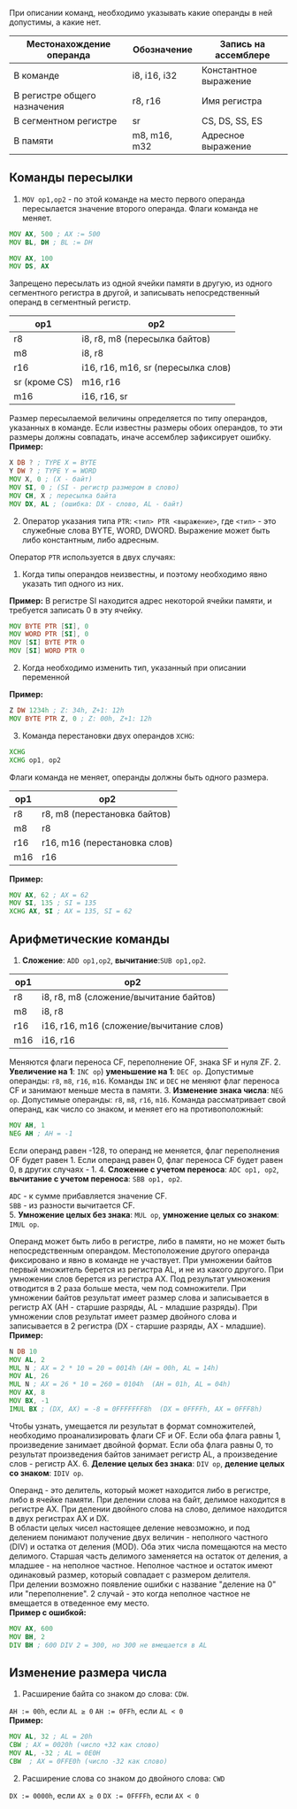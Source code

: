 При описании команд, необходимо указывать какие операнды в ней допустимы, а какие нет.

| Местонахождение операнда     | Обозначение  | Запись на ассемблере  |
| ---------------------------- | ------------ | --------------------- |
| В команде                    | i8, i16, i32 | Константное выражение |
| В регистре общего назначения | r8, r16      | Имя регистра          |
| В сегментном регистре        | sr           | CS, DS, SS, ES        |
| В памяти                     | m8, m16, m32 | Адресное выражение    |
## Команды пересылки
1. `MOV op1,op2` - по этой команде на место первого операнда пересылается значение второго операнда. Флаги команда не меняет.

```asm
MOV AX, 500 ; AX := 500
MOV BL, DH ; BL := DH
```

```asm
MOV AX, 100
MOV DS, AX
```
Запрещено пересылать из одной ячейки памяти в другую, из одного сегментного регистра в другой, и записывать непосредственный операнд в сегментный регистр.

| op1           | op2                                |
| ------------- | ---------------------------------- |
| r8            | i8, r8, m8 (пересылка байтов)      |
| m8            | i8, r8                             |
| r16           | i16, r16, m16, sr (пересылка слов) |
| sr (кроме CS) | m16, r16                           |
| m16           | i16, r16, sr                       |
  
Размер пересылаемой величины определяется по типу операндов, указанных в команде. Если известны размеры обоих операндов, то эти размеры должны совпадать, иначе ассемблер зафиксирует ошибку.  
**Пример:**  
```asm
X DB ? ; TYPE X = BYTE
Y DW ? ; TYPE Y = WORD
MOV X, 0 ; (X - байт)
MOV SI, 0 ; (SI - регистр размером в слово)
MOV CH, X ; пересылка байта
MOV DX, AL ; (ошибка: DX - слово, AL - байт)
```
2. Оператор указания типа `PTR`: `<тип> PTR <выражение>`, где `<тип>` - это служебные слова BYTE, WORD, DWORD. Выражение может быть либо константным, либо адресным.
  
Оператор `PTR` используется в двух случаях: 
1) Когда типы операндов неизвестны, и поэтому необходимо явно указать тип одного из них. 
  
**Пример:** В регистре SI находится адрес некоторой ячейки памяти, и требуется записать 0 в эту ячейку.
```asm
MOV BYTE PTR [SI], 0 
MOV WORD PTR [SI], 0   
MOV [SI] BYTE PTR 0
MOV [SI] WORD PTR 0
```
2) Когда необходимо изменить тип, указанный при описании переменной
  
**Пример:** 
```asm
Z DW 1234h ; Z: 34h, Z+1: 12h
MOV BYTE PTR Z, 0 ; Z: 00h, Z+1: 12h
```
3. Команда перестановки двух операндов `XCHG`:
```asm
XCHG
XCHG op1, op2
```
Флаги команда не меняет, операнды должны быть одного размера.

| op1 | op2                          |
| --- | ---------------------------- |
| r8  | r8, m8 (перестановка байтов) |
| m8  | r8                           |
| r16 | r16, m16 (перестановка слов) |
| m16 | r16                          |
  
**Пример:**  
```asm
MOV AX, 62 ; AX = 62
MOV SI, 135 ; SI = 135
XCHG AX, SI ; AX = 135, SI = 62
```
## Арифметические команды
1. **Сложение**: `ADD op1,op2`, **вычитание**:`SUB op1,op2`.

| op1 | op2                                     |
| --- | --------------------------------------- |
| r8  | i8, r8, m8 (сложение/вычитание байтов)  |
| m8  | i8, r8                                  |
| r16 | i16, r16, m16 (сложение/вычитание слов) |
| m16 | i16, r16                                |
  
Меняются флаги переноса CF, переполнение OF, знака SF и нуля ZF.
2. **Увеличение на 1**: `INC op`) **уменьшение на 1**: `DEC op`. Допустимые операнды: `r8`, `m8`, `r16`, `m16`. Команды `INC` и `DEC` не меняют флаг переноса CF и занимают меньше места в памяти.
3. **Изменение знака числа**: `NEG op`. Допустимые операнды: `r8`, `m8`, `r16`, `m16`. Команда рассматривает свой операнд, как число со знаком, и меняет его на противоположный:
```asm
MOV AH, 1
NEG AH ; AH = -1
```
Если операнд равен -128, то операнд не меняется, флаг переполнения OF будет равен 1. Если операнд равен 0, флаг переноса CF будет равен 0, в других случаях - 1.
4. **Сложение с учетом переноса**: `ADC op1, op2`, **вычитание с учетом переноса**: `SBB op1, op2`.
  
`ADC` - к сумме прибавляется значение CF.  
`SBB` - из разности вычитается CF.  
5. **Умножение целых без знака**: `MUL op`, **умножение целых со знаком**: `IMUL op`.
  
Операнд может быть либо в регистре, либо в памяти, но не может быть непосредственным операндом. Местоположение другого операнда фиксировано и явно в команде не участвует. При умножении байтов первый множитель берется из регистра AL, и не из какого другого. При умножении слов берется из регистра AX. Под результат умножения отводится в 2 раза больше места, чем под сомножители. При умножении байтов результат имеет размер слова и записывается в регистр AX (AH - старшие разряды, AL - младшие разряды). При умножении слов результат имеет размер двойного слова и записывается в 2 регистра (DX - старшие разряды, AX - младшие).  
**Пример:**  
```asm
N DB 10
MOV AL, 2
MUL N ; AX = 2 * 10 = 20 = 0014h (AH = 00h, AL = 14h)
MOV AL, 26
MUL N ; AX = 26 * 10 = 260 = 0104h  (AH = 01h, AL = 04h)
MOV AX, 8
MOV BX, -1
IMUL BX ; (DX, AX) = -8 = 0FFFFFFF8h  (DX = 0FFFFh, AX = 0FFF8h)
```
Чтобы узнать, умещается ли результат в формат сомножителей, необходимо проанализировать флаги CF и OF. Если оба флага равны 1, произведение занимает двойной формат. Если оба флага равны 0, то результат произведения байтов занимает регистр AL, а произведение слов - регистр AX.
6. **Деление целых без знака**: `DIV op`, **деление целых со знаком**: `IDIV op`.
  
Операнд - это делитель, который может находится либо в регистре, либо в ячейке памяти. При делении слова на байт, делимое находится в регистре AX. При делении двойного слова на слово, делимое находится в двух регистрах AX и DX.  
В области целых чисел настоящее деление невозможно, и под делением понимают получение двух величин - неполного частного (DIV) и остатка от деления (MOD). Оба этих числа помещаются на место делимого. Старшая часть делимого заменяется на остаток от деления, а младшее - на неполное частное. Неполное частное и остаток имеют одинаковый размер, который совпадает с размером делителя.  
При делении возможно появление ошибки с название "деление на 0" или "переполнение". 2 случай - это когда неполное частное не вмещается в отведенное ему место.  
**Пример с ошибкой:**  
```asm
MOV AX, 600
MOV BH, 2
DIV BH ; 600 DIV 2 = 300, но 300 не вмещается в AL
```
## Изменение размера числа
1. Расширение байта со знаком до слова: `CDW`.
  
`AH := 00h`, если `AL ≥ 0` 
`AH := 0FFh`, если `AL < 0`  
**Пример:**
```asm
MOV AL, 32 ; AL = 20h
CBW ; AX = 0020h (число +32 как слово)
MOV AL, -32 ; AL = 0E0H
CBW  ; AX = 0FFE0h (число -32 как слово)
```

2. Расширение слова со знаком до двойного слова: `CWD`  
  
`DX := 0000h`, если `AX ≥ 0` 
`DX := 0FFFFh`, если `AX < 0`  